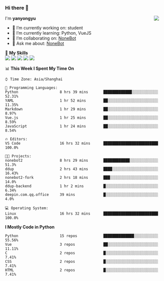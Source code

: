 ### Hi there 👋

<a href="#">
  <img align="right" src="https://github-readme-stats.vercel.app/api?username=yanyongyu&count_private=true&show_icons=true&bg_color=15,f2f7fd,E0EAFC" />
</a>

I'm **yanyongyu**

- 🔭 I’m currently working on: student
- 🌱 I’m currently learning: Python, VueJS
- 👯 I’m collaborating on: [NoneBot](https://github.com/nonebot)
- 💬 Ask me about: [NoneBot](https://github.com/nonebot)

🌟 **My Skills**  
![](https://img.shields.io/badge/-Python-3e74a2?style=flat-square&logo=Python&logoColor=fff)
![](https://img.shields.io/badge/-Vue-4fc08d?style=flat-square&logo=Vue.js&logoColor=fff)
![](https://img.shields.io/badge/-Node.js-339933?style=flat-square&logo=Node.js&logoColor=fff)
![](https://img.shields.io/badge/-Docker-2496ED?style=flat-square&logo=Docker&logoColor=fff)
![](https://img.shields.io/badge/-Linux-000000?style=flat-square&logo=Linux&logoColor=fff)

<!--START_SECTION:waka-->
📊 **This Week I Spent My Time On** 

```text
⌚︎ Time Zone: Asia/Shanghai

💬 Programming Languages: 
Python                   8 hrs 39 mins       █████████████░░░░░░░░░░░░   52.31% 
YAML                     1 hr 52 mins        ██░░░░░░░░░░░░░░░░░░░░░░░   11.35% 
Markdown                 1 hr 29 mins        ██░░░░░░░░░░░░░░░░░░░░░░░   8.97% 
Vue.js                   1 hr 25 mins        ██░░░░░░░░░░░░░░░░░░░░░░░   8.59% 
JavaScript               1 hr 24 mins        ██░░░░░░░░░░░░░░░░░░░░░░░   8.54%

🔥 Editors: 
VS Code                  16 hrs 32 mins      █████████████████████████   100.0%

🐱‍💻 Projects: 
nonebot2                 8 hrs 29 mins       ████████████░░░░░░░░░░░░░   51.3% 
ddup                     2 hrs 43 mins       ████░░░░░░░░░░░░░░░░░░░░░   16.43% 
nonebot2-fork            2 hrs 18 mins       ███░░░░░░░░░░░░░░░░░░░░░░   14.0% 
ddup-backend             1 hr 2 mins         █░░░░░░░░░░░░░░░░░░░░░░░░   6.34% 
deepin.com.qq.office     39 mins             █░░░░░░░░░░░░░░░░░░░░░░░░   4.0%

💻 Operating System: 
Linux                    16 hrs 32 mins      █████████████████████████   100.0%

```

**I Mostly Code in Python** 

```text
Python                   15 repos            ██████████████░░░░░░░░░░░   55.56% 
Vue                      3 repos             ██░░░░░░░░░░░░░░░░░░░░░░░   11.11% 
C                        2 repos             █░░░░░░░░░░░░░░░░░░░░░░░░   7.41% 
CSS                      2 repos             █░░░░░░░░░░░░░░░░░░░░░░░░   7.41% 
HTML                     2 repos             █░░░░░░░░░░░░░░░░░░░░░░░░   7.41%

```



<!--END_SECTION:waka-->
